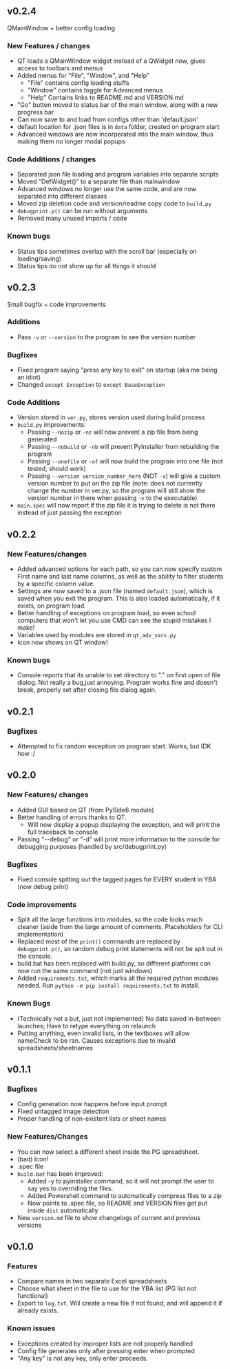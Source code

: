 ## v0.2.4

QMainWindow + better config loading

### New Features / changes

* QT loads a QMainWindow widget instead of a QWidget now, gives access to toolbars and menus
* Added menus for "File", "Window", and "Help"
  * "File" contains config loading stuffs
  * "Window" contains toggle for Advanced menus
  * "Help" Contains links to README.md and VERSION.md
* "Go" button moved to status bar of the main window, along with a new progress bar
* Can now save to and load from configs other than 'default.json'
* default location for .json files is in `data` folder, created on program start
* Advanced windows are now incorperated into the main window, thus making them no longer modal popups

### Code Additions / changes

* Separated json file loading and program variables into separate scripts
* Moved "DefWidget()" to a separate file than mainwindow
* Advanced windows no longer use the same code, and are now separated into different classes
* Moved zip deletion code and version/readme copy code to `build.py`
* `debugprint.p()` can be run without arguments
* Removed many unused imports / code

### Known bugs

* Status tips sometimes overlap with the scroll bar (especially on loading/saving)
* Status tips do not show up for all things it should

## v0.2.3

Small bugfix + code improvements

### Additions

* Pass `-v` or `--version` to the program to see the version number

### Bugfixes

* Fixed program saying "press any key to exit" on startup (aka me being an idiot)
* Changed `except Exception` to `except BaseException`

### Code Additions

* Version stored in `ver.py`, stores version used during build process
* `build.py` improvements:
  * Passing `--nozip` or `-nz` will now prevent a zip file from being generated
  * Passing `--nobuild` or `-nb` will prevent PyInstaller from rebuilding the program
  * Passing `--onefile` or `-of` will now build the program into one file (not tested, should work)
  * Passing `--version version_number_here` (NOT `-v`) will give a custom version number to put on the zip file (note: does not currently change the number in ver.py, so the program will still show the version number in there when passing `-v` to the executable)
* `main.spec` will now report if the zip file it is trying to delete is not there instead of just passing the exception

## v0.2.2

### New Features/changes

* Added advanced options for each path, so you can now specify custom First name and last name columns, as well as the ability to filter students by a specific column value.
* Settings are now saved to a .json file (named `default.json`), which is saved when you exit the program. This is also loaded automatically, if it exists, on program load.
* Better handling of exceptions on program load, so even school computers that won't let you use CMD can see the stupid mistakes I make!
* Variables used by modules are stored in `qt_adv_vars.py`
* Icon now shows on QT window!

### Known bugs

* Console reports that its unable to set directory to "." on first open of file dialog. Not really a bug,just annoying. Program works fine and doesn't break, properly set after closing file dialog again.

## v0.2.1

### Bugfixes

* Attempted to fix random exception on program start. Works, but IDK how :/

## v0.2.0

### New Features/ changes

* Added GUI based on QT (from PySide6 module)
* Better handling of errors thanks to QT.
  * Will now display a popup displaying the exception, and will print the full traceback to console
* Passing "--debug" or "-d" will print more information to the console for debugging purposes (handled by src/debugprint.py)

### Bugfixes

* Fixed console spitting out the tagged pages for EVERY student in YBA (now debug print)

### Code improvements

* Split all the large functions into modules, so the code looks much cleaner (aside from the large amount of comments. Placeholders for CLI implementation)
* Replaced most of the `print()` commands are replaced by `debugprint.p()`, so random debug print statements will not be spit out in the console.
* build.bat has been replaced with build.py, so different platforms can now run the same command (not just windows)
* Added `requirements.txt`, which marks all the required python modules needed. Run `python -m pip install requirements.txt` to install.

### Known Bugs

* (Technically not a but, just not implemented) No data saved in-between launches; Have to retype everything on relaunch
* Putting anything, even invalid lists, in the textboxes will allow nameCheck to be ran. Causes exceptions due to invalid spreadsheets/sheetnames

## v0.1.1

### Bugfixes

* Config generation now happens before input prompt
* Fixed untagged image detection
* Proper handling of non-existent lists or sheet names

### New Features/Changes

* You can now select a different sheet inside the PG spreadsheet.
* (bad) Icon!
* .spec file
* `build.bat` has been improved:
  * Added -y to pyinstaller command, so it will not prompt the user to say yes to overriding the files.
  * Added Powershell command to automatically compress files to a zip
  * Now points to .spec file, so README and VERSION files get put inside `dist` automatically
* New `version.md` file to show changelogs of current and previous versions

## v0.1.0

### Features

* Compare names in two separate Excel spreadsheets
* Choose what sheet in the file to use for the YBA list (PG list not functional)
* Export to `log.txt`. Will create a new file if not found, and will append it if already exists.

### Known issues

* Exceptions created by improper lists are not properly handled
* Config file generates only after pressing enter when prompted
* "Any key" is not any key, only enter proceeds.

